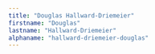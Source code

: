 ```yaml
---
title: "Douglas Hallward-Driemeier"
firstname: "Douglas"
lastname: "Hallward-Driemeier"
alphaname: "hallward-driemeier-douglas"
---
```

